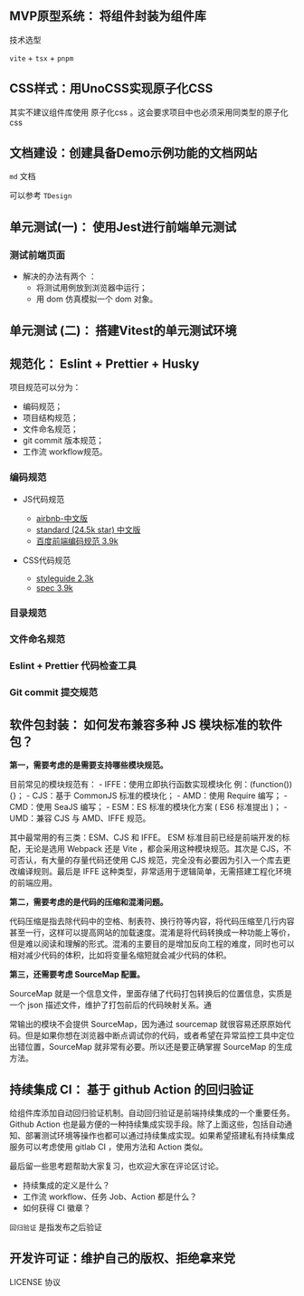
##  MVP原型系统： 将组件封装为组件库

技术选型

`vite` + `tsx` + `pnpm`

## CSS样式：用UnoCSS实现原子化CSS

其实不建议组件库使用 原子化css 。这会要求项目中也必须采用同类型的原子化css

## 文档建设：创建具备Demo示例功能的文档网站

`md` 文档

可以参考 `TDesign`


## 单元测试(一)： 使用Jest进行前端单元测试

### 测试前端页面

- 解决的办法有两个 ：
    - 将测试用例放到浏览器中运行；
    -  用 dom 仿真模拟一个 dom 对象。


## 单元测试 (二)： 搭建Vitest的单元测试环境

## 规范化： Eslint + Prettier + Husky

项目规范可以分为：

- 编码规范；
- 项目结构规范；
- 文件命名规范；
- git commit 版本规范；
- 工作流 workflow规范。

### 编码规范

- JS代码规范
    
    - [airbnb-中文版](https://link.juejin.cn/?target=https://github.com/lin-123/javascript "https://link.juejin.cn/?target=https://github.com/lin-123/javascript")
    - [standard (24.5k star) 中文版](https://link.juejin.cn/?target=https://github.com/standard/standard/blob/master/docs/README-zhcn.md "https://link.juejin.cn/?target=https://github.com/standard/standard/blob/master/docs/README-zhcn.md")
    - [百度前端编码规范 3.9k](https://link.juejin.cn/?target=https://github.com/ecomfe/spec "https://link.juejin.cn/?target=https://github.com/ecomfe/spec")
- CSS代码规范
    
    - [styleguide 2.3k](https://link.juejin.cn/?target=https://github.com/fex-team/styleguide/blob/master/css.md "https://link.juejin.cn/?target=https://github.com/fex-team/styleguide/blob/master/css.md")
    - [spec 3.9k](https://link.juejin.cn/?target=https://github.com/ecomfe/spec/blob/master/css-style-guide.md "https://link.juejin.cn/?target=https://github.com/ecomfe/spec/blob/master/css-style-guide.md")

### 目录规范

### 文件命名规范

### Eslint + Prettier 代码检查工具

### Git commit 提交规范


##  软件包封装： 如何发布兼容多种 JS 模块标准的软件包？

**第一，需要考虑的是需要支持哪些模块规范。**

目前常见的模块规范有： - IFFE：使用立即执行函数实现模块化 例：(function()) {}； - CJS：基于 CommonJS 标准的模块化； - AMD：使用 Require 编写； - CMD：使用 SeaJS 编写； - ESM：ES 标准的模块化方案 ( ES6 标准提出 )； - UMD：兼容 CJS 与 AMD、IFFE 规范。

其中最常用的有三类：ESM、CJS 和 IFFE。 ESM 标准目前已经是前端开发的标配，无论是选用 Webpack 还是 Vite ，都会采用这种模块规范。其次是 CJS，不可否认，有大量的存量代码还使用 CJS 规范，完全没有必要因为引入一个库去更改编译规则。最后是 IFFE 这种类型，非常适用于逻辑简单，无需搭建工程化环境的前端应用。

**第二，需要考虑的是代码的压缩和混淆问题。**

代码压缩是指去除代码中的空格、制表符、换行符等内容，将代码压缩至几行内容甚至一行，这样可以提高网站的加载速度。混淆是将代码转换成一种功能上等价，但是难以阅读和理解的形式。混淆的主要目的是增加反向工程的难度，同时也可以相对减少代码的体积，比如将变量名缩短就会减少代码的体积。

**第三，还需要考虑 SourceMap 配置。**

SourceMap 就是一个信息文件，里面存储了代码打包转换后的位置信息，实质是一个 json 描述文件，维护了打包前后的代码映射关系。通

常输出的模块不会提供 SourceMap，因为通过 sourcemap 就很容易还原原始代码。但是如果你想在浏览器中断点调试你的代码，或者希望在异常监控工具中定位出错位置，SourceMap 就非常有必要。所以还是要正确掌握 SourceMap 的生成方法。

## 持续集成 CI： 基于 github Action 的回归验证

给组件库添加自动回归验证机制。自动回归验证是前端持续集成的一个重要任务。Github Action 也是最方便的一种持续集成实现手段。除了上面这些，包括自动通知、部署测试环境等操作也都可以通过持续集成实现。如果希望搭建私有持续集成服务可以考虑使用 gitlab CI ，使用方法和 Action 类似。

最后留一些思考题帮助大家复习，也欢迎大家在评论区讨论。

- 持续集成的定义是什么？
- 工作流 workflow、任务 Job、Action 都是什么？
- 如何获得 CI 徽章？

`回归验证` 是指发布之后验证

## 开发许可证：维护自己的版权、拒绝拿来党

LICENSE 协议

